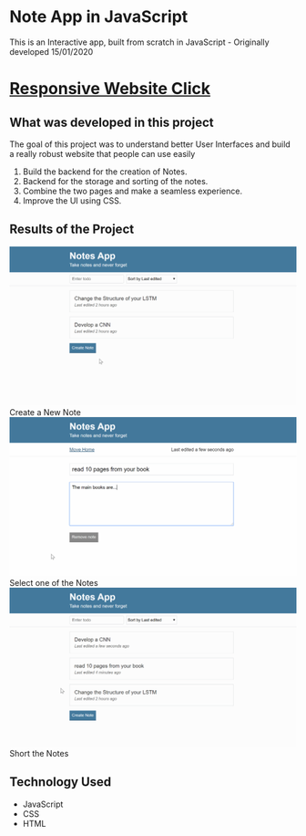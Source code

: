 # Note App in JavaScript

This is an Interactive app, built from scratch in JavaScript - Originally developed 15/01/2020

# [Responsive Website Click](https://notes-app-m.netlify.app/)


## What was developed in this project
The goal of this project was to understand better User Interfaces and build a really robust website that people can use easily 
1. Build the backend for the creation of Notes.
2. Backend for the storage and sorting of the notes.
3. Combine the two pages and make a seamless experience.
4. Improve the UI using CSS.

## Results of the Project 
<img src="Images/CreatingNewNote.gif" width="600">
Create a New Note
<img src="Images/selectNotes.gif" width="600">
Select one of the Notes
<img src="Images/shortNotes.gif" width="600">
Short the Notes


## Technology Used 
- JavaScript
- CSS
- HTML
